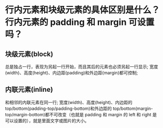 # 行内元素和块级元素的具体区别是什么？行内元素的 padding 和 margin 可设置吗？

## 块级元素(block)

总是独占一行，表现为另起一行开始，而且其后的元素也必须另起一行显示;
宽度(width)、高度(height)、内边距(padding)和外边距(margin)都可控制;

## 内联元素(inline)

和相邻的内联元素在同一行;
宽度(width)、高度(height)、内边距的 top/bottom(padding-top/padding-bottom)和外边距的 top/bottom(margin-top/margin-bottom)都不可改变（也就是 padding 和 margin 的 left 和 right 是可以设置的），就是里面文字或图片的大小。
